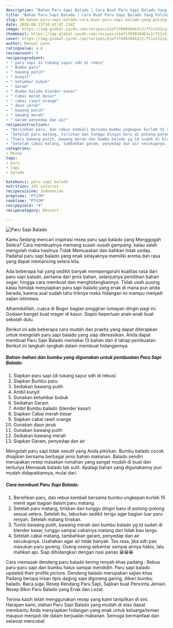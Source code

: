 ```yaml
---
description: "Bahan Paru Sapi Balado | Cara Buat Paru Sapi Balado Yang Paling Enak"
title: "Bahan Paru Sapi Balado | Cara Buat Paru Sapi Balado Yang Paling Enak"
slug: 80-bahan-paru-sapi-balado-cara-buat-paru-sapi-balado-yang-paling-enak
date: 2020-08-13T10:43:07.134Z
image: https://img-global.cpcdn.com/recipes/e1ef1f698304b3c2/751x532cq70/paru-sapi-balado-foto-resep-utama.jpg
thumbnail: https://img-global.cpcdn.com/recipes/e1ef1f698304b3c2/751x532cq70/paru-sapi-balado-foto-resep-utama.jpg
cover: https://img-global.cpcdn.com/recipes/e1ef1f698304b3c2/751x532cq70/paru-sapi-balado-foto-resep-utama.jpg
author: Manuel Love
ratingvalue: 4.8
reviewcount: 9
recipeingredient:
- " paru sapi di tukang sayur sdh di rebus"
- " Bumbu paru"
- " bawang putih"
- " kunyit"
- " ketumbar bubuk"
- " Garam"
- " Bumbu balado blender kasar"
- " Cabai merah besar"
- " cabai rawit orange"
- " daun jeruk"
- " bawang putih"
- " bawang merah"
- " Garam penyedap dan air"
recipeinstructions:
- "Bersihkan paru, dan rebus kembali bersama bumbu ungkepan kurleb 15 menit agar bagian dalam paru matang"
- "Setelah paru matang, tiriskan dan tunggu dingin baru di potong-potong sesuai selera. Setelah itu, taburkan sedikit terigu agar bagian luar paru renyah. Setelah matang tiriskan."
- "Tumis bawang putih, bawang merah dan bumbu balado yg td sudah di blender kasar, tunggu sampai cabainya matang dan tidak bau langu"
- "Setelah cabai matang, tambahkan garam, penyedap dan air secukupnya. Usahakan agar air tidak banyak. Tes rasa, jika sdh pas masukan paru goreng. Oseng oseng sebentar sampai airnya habis, lalu matikan api. Siap dihidangkan dengan nasi panas 😁😁😁"
categories:
- Resep
tags:
- paru
- sapi
- balado

katakunci: paru sapi balado 
nutrition: 241 calories
recipecuisine: Indonesian
preptime: "PT17M"
cooktime: "PT42M"
recipeyield: "4"
recipecategory: Dessert

---
```



![Paru Sapi Balado](https://img-global.cpcdn.com/recipes/e1ef1f698304b3c2/751x532cq70/paru-sapi-balado-foto-resep-utama.jpg)

Kamu Sedang mencari inspirasi resep paru sapi balado yang Menggugah Selera? Cara membuatnya memang susah-susah gampang. kalau salah mengolah maka hasilnya Tidak Memuaskan dan bahkan tidak sedap. Padahal paru sapi balado yang enak selayaknya memiliki aroma dan rasa yang dapat memancing selera kita.

Ada beberapa hal yang sedikit banyak mempengaruhi kualitas rasa dari paru sapi balado, pertama dari jenis bahan, selanjutnya pemilihan bahan segar, hingga cara membuat dan menghidangkannya. Tidak usah pusing kalau hendak menyiapkan paru sapi balado yang enak di mana pun anda berada, karena asal sudah tahu triknya maka hidangan ini mampu menjadi sajian istimewa.

Alhamdulillah, cuaca di Bogor bagian pinggiran lumayan dingin pagi ini. Godaan banget buat mager di kasur. Siapin keperluan anak-anak buat sekolah dulu.


Berikut ini ada beberapa cara mudah dan praktis yang dapat diterapkan untuk mengolah paru sapi balado yang siap dikreasikan. Anda dapat membuat Paru Sapi Balado memakai 13 bahan dan 4 tahap pembuatan. Berikut ini langkah-langkah dalam membuat hidangannya.

<!--inarticleads1-->

##### Bahan-bahan dan bumbu yang digunakan untuk pembuatan Paru Sapi Balado:

1. Siapkan  paru sapi (di tukang sayur sdh di rebus)
1. Siapkan  Bumbu paru
1. Sediakan  bawang putih
1. Ambil  kunyit
1. Gunakan  ketumbar bubuk
1. Sediakan  Garam
1. Ambil  Bumbu balado (blender kasar)
1. Siapkan  Cabai merah besar
1. Siapkan  cabai rawit orange
1. Gunakan  daun jeruk
1. Gunakan  bawang putih
1. Sediakan  bawang merah
1. Siapkan  Garam, penyedap dan air


Mengolah paru sapi tidak sesulit yang Anda pikirkan. Bumbu balado cocok disajikan bersama berbagai jenis bahan makanan. Balado sendiri merupakan resep masakan rumahan yang sangat mudah di buat dan tentunya Memasak balado tak sulit. Apalagi bahan yang digunakanny pun mudah didapatkannya, mulai dari. 

<!--inarticleads2-->

##### Cara membuat Paru Sapi Balado:

1. Bersihkan paru, dan rebus kembali bersama bumbu ungkepan kurleb 15 menit agar bagian dalam paru matang
1. Setelah paru matang, tiriskan dan tunggu dingin baru di potong-potong sesuai selera. Setelah itu, taburkan sedikit terigu agar bagian luar paru renyah. Setelah matang tiriskan.
1. Tumis bawang putih, bawang merah dan bumbu balado yg td sudah di blender kasar, tunggu sampai cabainya matang dan tidak bau langu
1. Setelah cabai matang, tambahkan garam, penyedap dan air secukupnya. Usahakan agar air tidak banyak. Tes rasa, jika sdh pas masukan paru goreng. Oseng oseng sebentar sampai airnya habis, lalu matikan api. Siap dihidangkan dengan nasi panas 😁😁😁


Cara memasak dendeng paru balado kering renyah khas padang : Rebus paru-paru sapi dan bumbu halus sampai mendidih. Paru sapi balado updated their profile picture. Dendeng balado merupakan sajian khas Padang berupa irisan tipis daging sapi digoreng garing, diberi bumbu balado. Baca juga: Resep Rendang Paru Sapi, Sajikan buat Pencinta Jeroan. Resep Bikin Paru Balado yang Enak dan Lezat. 

Terima kasih telah menggunakan resep yang kami tampilkan di sini. Harapan kami, olahan Paru Sapi Balado yang mudah di atas dapat membantu Anda menyiapkan hidangan yang enak untuk keluarga/teman maupun menjadi ide dalam berjualan makanan. Semoga bermanfaat dan selamat mencoba!
